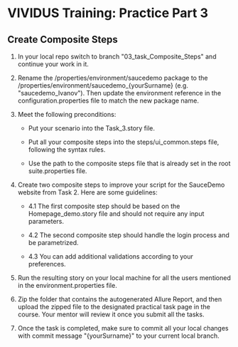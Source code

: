 # VIVIDUS Training: Practice Part 3

## Create Composite Steps

1. In your local repo switch to branch "03_task_Composite_Steps" and continue your work in it.

1. Rename the /properties/environment/saucedemo package to the /properties/environment/saucedemo_{yourSurname} (e.g.  "saucedemo_Ivanov"). Then update the environment reference in the configuration.properties file to match the new package name.

1. Meet the following preconditions:

    - Put your scenario into the Task_3.story file.

    - Put all your composite steps into the steps/ui_common.steps file, following the syntax rules.

    - Use the path to the composite steps file that is already set in the root suite.properties file.

1. Create two composite steps to improve your script for the SauceDemo website from Task 2. Here are some guidelines:

    - 4.1 The first composite step should be based on the Homepage_demo.story file and should not require any input parameters. <br />

    - 4.2 The second composite step should handle the login process and be parametrized. <br />

    - 4.3 You can add additional validations according to your preferences. <br />

1. Run the resulting story on your local machine for all the users mentioned in the environment.properties file.

1. Zip the folder that contains the autogenerated Allure Report, and then upload the zipped file to the designated practical task page in the course. Your mentor will review it once you submit all the tasks.

1. Once the task is completed, make sure to commit all your local changes with commit message "{yourSurname}" to your current local branch.
